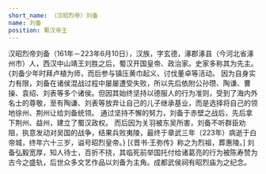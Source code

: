 ```yaml
---
short_name: （汉昭烈帝）刘备
name: 刘备
position: 蜀汉帝王
---
```

汉昭烈帝刘备（161年－223年6月10日），汉族，字玄德，涿郡涿县（今河北省涿州市）人，西汉中山靖王刘胜之后，蜀汉开国皇帝、政治家。史家多称其为先主。
{刘备少年时拜卢植为师，而后参与镇压黄巾起义、讨伐董卓等活动。
因为自身实力有限，刘备在诸侯混战过程中屡屡遭受失败，所以先后依附公孙瓒、陶谦、曹操、袁绍、刘表等多个诸侯。但因其始终坚持以德服人的行为准则，受到了海内外名士的尊敬，至有陶谦、刘表等放弃让自己的儿子继承基业，而是选择将自己的领地徐州、荆州让给刘备统领。
通过坚持不懈的努力，刘备于赤壁之战后，先后拿下荆州、益州，建立了蜀汉政权。
而后因为关羽被东吴所害，刘备不听群臣劝阻，执意发动对吴国的战争，结果兵败夷陵，最终于章武三年（223年）病逝于白帝城，终年六十三岁，谥号昭烈皇帝。}
[《晋书·王弥传》称之为烈祖，葬惠陵。]
刘备弘毅宽厚，知人待士，百折不挠，其临死前举国托付给诸葛亮的行为被陈寿赞为古今之盛轨，后世众多文艺作品以刘备为主角。成都武侯祠有昭烈庙为之纪念。